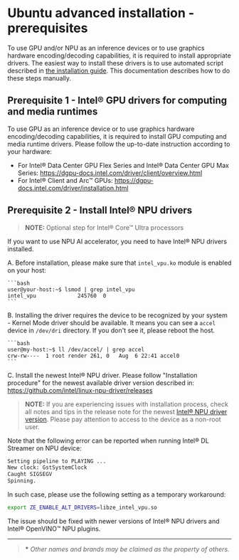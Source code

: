 # Ubuntu advanced installation - prerequisites

To use GPU and/or NPU as an inference devices or to use graphics
hardware encoding/decoding capabilities, it is required to install
appropriate drivers. The easiest way to install these drivers is to use
automated script described in
[the installation guide](../../get_started/install/install_guide_ubuntu).
This documentation describes how to do these steps
manually.

## Prerequisite 1 - Intel® GPU drivers for computing and media runtimes

To use GPU as an inference device or to use graphics hardware
encoding/decoding capabilities, it is required to install GPU computing
and media runtime drivers. Please follow the up-to-date instruction
according to your hardware:

- For Intel® Data Center GPU Flex Series and Intel® Data Center GPU Max Series:
  <https://dgpu-docs.intel.com/driver/client/overview.html>
- For Intel® Client and Arc™ GPUs:
  <https://dgpu-docs.intel.com/driver/installation.html>

## Prerequisite 2 - Install Intel® NPU drivers

> **NOTE:**
> Optional step for Intel® Core™ Ultra processors

If you want to use NPU AI accelerator, you need to have Intel® NPU
drivers installed.

A. Before installation, please make sure that `intel_vpu.ko` module is enabled on your host:

    ```bash
    user@your-host:~$ lsmod | grep intel_vpu
    intel_vpu             245760  0
    ```

B. Installing the driver requires the device to be recognized by your
   system - Kernel Mode driver should be available. It means you can
   see a `accel` device in `/dev/dri` directory. If you don\'t see it,
   please reboot the host.

    ```bash
    user@my-host:~$ ll /dev/accel/ | grep accel
    crw-rw----  1 root render 261, 0   Aug  6 22:41 accel0
    ```

C. Install the newest Intel® NPU driver. Please follow "Installation
   procedure" for the newest available driver version described in:
   <https://github.com/intel/linux-npu-driver/releases>

> **NOTE:** If you are experiencing issues with installation process, check all
> notes and tips in the release note for the newest [Intel® NPU driver
> version](https://github.com/intel/linux-npu-driver/releases). Please
> pay attention to access to the device as a non-root user.

Note that the following error can be reported when running Intel® DL Streamer on
NPU device:

```bash
Setting pipeline to PLAYING ...
New clock: GstSystemClock
Caught SIGSEGV
Spinning.
```

In such case, please use the following setting as a temporary
workaround:

```bash
export ZE_ENABLE_ALT_DRIVERS=libze_intel_vpu.so
```

The issue should be fixed with newer versions of Intel® NPU drivers and
Intel® OpenVINO™ NPU plugins.

------------------------------------------------------------------------

> **\*** *Other names and brands may be claimed as the property of
> others.*
